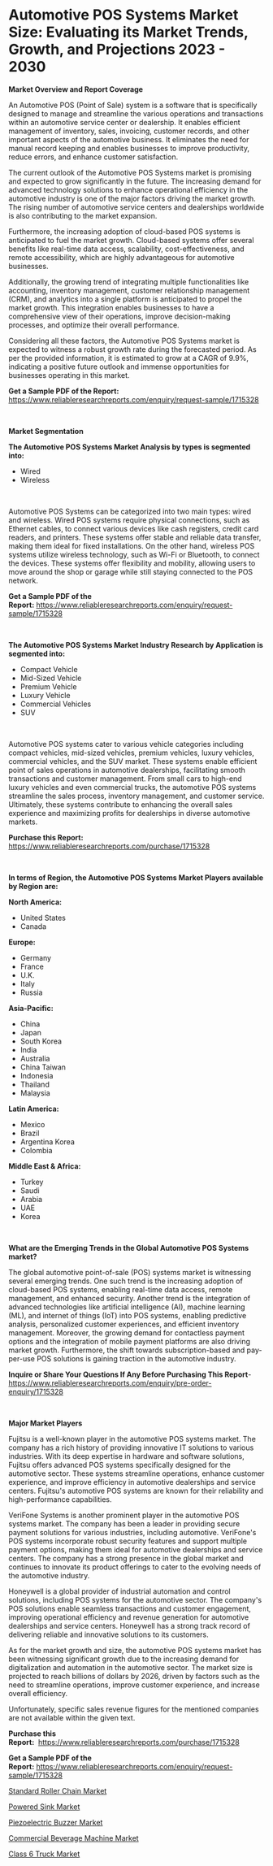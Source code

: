 <p><h1>Automotive POS Systems Market Size: Evaluating its Market Trends, Growth, and Projections 2023 - 2030</h1></p><p><strong>Market Overview and Report Coverage</strong></p>
<p><p>An Automotive POS (Point of Sale) system is a software that is specifically designed to manage and streamline the various operations and transactions within an automotive service center or dealership. It enables efficient management of inventory, sales, invoicing, customer records, and other important aspects of the automotive business. It eliminates the need for manual record keeping and enables businesses to improve productivity, reduce errors, and enhance customer satisfaction.</p><p>The current outlook of the Automotive POS Systems market is promising and expected to grow significantly in the future. The increasing demand for advanced technology solutions to enhance operational efficiency in the automotive industry is one of the major factors driving the market growth. The rising number of automotive service centers and dealerships worldwide is also contributing to the market expansion.</p><p>Furthermore, the increasing adoption of cloud-based POS systems is anticipated to fuel the market growth. Cloud-based systems offer several benefits like real-time data access, scalability, cost-effectiveness, and remote accessibility, which are highly advantageous for automotive businesses.</p><p>Additionally, the growing trend of integrating multiple functionalities like accounting, inventory management, customer relationship management (CRM), and analytics into a single platform is anticipated to propel the market growth. This integration enables businesses to have a comprehensive view of their operations, improve decision-making processes, and optimize their overall performance.</p><p>Considering all these factors, the Automotive POS Systems market is expected to witness a robust growth rate during the forecasted period. As per the provided information, it is estimated to grow at a CAGR of 9.9%, indicating a positive future outlook and immense opportunities for businesses operating in this market.</p></p>
<p><strong>Get a Sample PDF of the Report:</strong> <a href="https://www.reliableresearchreports.com/enquiry/request-sample/1715328">https://www.reliableresearchreports.com/enquiry/request-sample/1715328</a></p>
<p>&nbsp;</p>
<p><strong>Market Segmentation</strong></p>
<p><strong>The Automotive POS Systems Market Analysis by types is segmented into:</strong></p>
<p><ul><li>Wired</li><li>Wireless</li></ul></p>
<p>&nbsp;</p>
<p><p>Automotive POS Systems can be categorized into two main types: wired and wireless. Wired POS systems require physical connections, such as Ethernet cables, to connect various devices like cash registers, credit card readers, and printers. These systems offer stable and reliable data transfer, making them ideal for fixed installations. On the other hand, wireless POS systems utilize wireless technology, such as Wi-Fi or Bluetooth, to connect the devices. These systems offer flexibility and mobility, allowing users to move around the shop or garage while still staying connected to the POS network.</p></p>
<p><strong>Get a Sample PDF of the Report:</strong>&nbsp;<a href="https://www.reliableresearchreports.com/enquiry/request-sample/1715328">https://www.reliableresearchreports.com/enquiry/request-sample/1715328</a></p>
<p>&nbsp;</p>
<p><strong>The Automotive POS Systems Market Industry Research by Application is segmented into:</strong></p>
<p><ul><li>Compact Vehicle</li><li>Mid-Sized Vehicle</li><li>Premium Vehicle</li><li>Luxury Vehicle</li><li>Commercial Vehicles</li><li>SUV</li></ul></p>
<p>&nbsp;</p>
<p><p>Automotive POS systems cater to various vehicle categories including compact vehicles, mid-sized vehicles, premium vehicles, luxury vehicles, commercial vehicles, and the SUV market. These systems enable efficient point of sales operations in automotive dealerships, facilitating smooth transactions and customer management. From small cars to high-end luxury vehicles and even commercial trucks, the automotive POS systems streamline the sales process, inventory management, and customer service. Ultimately, these systems contribute to enhancing the overall sales experience and maximizing profits for dealerships in diverse automotive markets.</p></p>
<p><strong>Purchase this Report:</strong>&nbsp; <a href="https://www.reliableresearchreports.com/purchase/1715328">https://www.reliableresearchreports.com/purchase/1715328</a></p>
<p>&nbsp;</p>
<p><strong>In terms of Region, the Automotive POS Systems Market Players available by Region are:</strong></p>
<p>
    <p> <strong> North America: </strong>
        <ul>
            <li>United States</li>
            <li>Canada</li>
        </ul>
        </p> 
    <p> <strong> Europe: </strong>
        <ul>
            <li>Germany</li>
            <li>France</li>
            <li>U.K.</li>
            <li>Italy</li>
            <li>Russia</li>
        </ul>
        </p> 
    <p> <strong> Asia-Pacific: </strong>
        <ul>
            <li>China</li>
            <li>Japan</li>
            <li>South Korea</li>
            <li>India</li>
            <li>Australia</li>
            <li>China Taiwan</li>
            <li>Indonesia</li>
            <li>Thailand</li>
            <li>Malaysia</li>
        </ul>
        </p> 
    <p> <strong> Latin America: </strong>
        <ul>
            <li>Mexico</li>
            <li>Brazil</li>
            <li>Argentina Korea</li>
            <li>Colombia</li>
        </ul>
        </p> 
    <p> <strong> Middle East & Africa: </strong>
        <ul>
            <li>Turkey</li>
            <li>Saudi</li>
            <li>Arabia</li>
            <li>UAE</li>
            <li>Korea</li>
        </ul>
    </p>
    </p>
<p>&nbsp;</p>
<p><strong>What are the Emerging Trends in the Global Automotive POS Systems market?</strong></p>
<p><p>The global automotive point-of-sale (POS) systems market is witnessing several emerging trends. One such trend is the increasing adoption of cloud-based POS systems, enabling real-time data access, remote management, and enhanced security. Another trend is the integration of advanced technologies like artificial intelligence (AI), machine learning (ML), and internet of things (IoT) into POS systems, enabling predictive analysis, personalized customer experiences, and efficient inventory management. Moreover, the growing demand for contactless payment options and the integration of mobile payment platforms are also driving market growth. Furthermore, the shift towards subscription-based and pay-per-use POS solutions is gaining traction in the automotive industry.</p></p>
<p><strong>Inquire or Share Your Questions If Any Before Purchasing This Report</strong>- <a href="https://www.reliableresearchreports.com/enquiry/pre-order-enquiry/1715328">https://www.reliableresearchreports.com/enquiry/pre-order-enquiry/1715328</a></p>
<p>&nbsp;</p>
<p><strong>Major Market Players</strong></p>
<p><p>Fujitsu is a well-known player in the automotive POS systems market. The company has a rich history of providing innovative IT solutions to various industries. With its deep expertise in hardware and software solutions, Fujitsu offers advanced POS systems specifically designed for the automotive sector. These systems streamline operations, enhance customer experience, and improve efficiency in automotive dealerships and service centers. Fujitsu's automotive POS systems are known for their reliability and high-performance capabilities.</p><p>VeriFone Systems is another prominent player in the automotive POS systems market. The company has been a leader in providing secure payment solutions for various industries, including automotive. VeriFone's POS systems incorporate robust security features and support multiple payment options, making them ideal for automotive dealerships and service centers. The company has a strong presence in the global market and continues to innovate its product offerings to cater to the evolving needs of the automotive industry.</p><p>Honeywell is a global provider of industrial automation and control solutions, including POS systems for the automotive sector. The company's POS solutions enable seamless transactions and customer engagement, improving operational efficiency and revenue generation for automotive dealerships and service centers. Honeywell has a strong track record of delivering reliable and innovative solutions to its customers.</p><p>As for the market growth and size, the automotive POS systems market has been witnessing significant growth due to the increasing demand for digitalization and automation in the automotive sector. The market size is projected to reach billions of dollars by 2026, driven by factors such as the need to streamline operations, improve customer experience, and increase overall efficiency.</p><p>Unfortunately, specific sales revenue figures for the mentioned companies are not available within the given text.</p></p>
<p><strong>Purchase this Report:</strong>&nbsp;&nbsp;<a href="https://www.reliableresearchreports.com/purchase/1715328">https://www.reliableresearchreports.com/purchase/1715328</a></p>
<p></p>
<p><strong>Get a Sample PDF of the Report:</strong>&nbsp;<a href="https://www.reliableresearchreports.com/enquiry/request-sample/1715328">https://www.reliableresearchreports.com/enquiry/request-sample/1715328</a></p>
<p><p><a href="https://medium.com/@sachintenrp23/standard-roller-chain-market-size-market-outlook-and-market-forecast-2023-to-2030-e9ccf6744828">Standard Roller Chain Market</a></p><p><a href="https://www.linkedin.com/pulse/powered-sink-market-research-report-unlocks-analysis-financial-pvkxe/">Powered Sink Market</a></p><p><a href="https://medium.com/@loyceharber/piezoelectric-buzzer-market-analysis-and-sze-forecasted-for-period-from-2023-to-2030-e7c55c41fd3e">Piezoelectric Buzzer Market</a></p><p><a href="https://www.linkedin.com/pulse/decoding-commercial-beverage-machine-market-deep-dive-latest-7nyie/">Commercial Beverage Machine Market</a></p><p><a href="https://github.com/vimar16th/Market-Research-Report-List-1/blob/main/class-6-truck-market.md">Class 6 Truck Market</a></p></p>